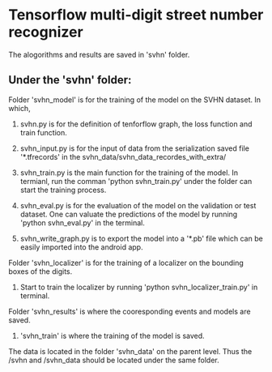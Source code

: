 # Tensorflow multi-digit street number recognizer

The alogorithms and results are saved in 'svhn' folder. 

## Under the 'svhn' folder: 

Folder 'svhn_model' is for the training of the model on the SVHN dataset. In which, 
  
1. svhn.py is for the definition of tenforflow graph, the loss function and train function.

2. svhn_input.py is for the input of data from the serialization saved file '*.tfrecords' in the svhn_data/svhn_data_recordes_with_extra/
    
3. svhn_train.py is the main function for the training of the model. In termianl, run the comman 'python svhn_train.py' under the folder can start the training process.
    
4. svhn_eval.py is for the evaluation of the model on the validation or test dataset. One can valuate the predictions of the model by running 'python svhn_eval.py' in the terminal.
    
5. svhn_write_graph.py is to export the model into a '*.pb' file which can be easily imported into the android app.

Folder 'svhn_localizer' is for the training of a localizer on the bounding boxes of the digits.
    
1. Start to train the localizer by running 'python svhn_localizer_train.py' in terminal.

Folder 'svhn_results' is where the cooresponding events and models are saved. 
    
1. 'svhn_train' is where the training of the model is saved.

The data is located in the folder 'svhn_data' on the parent level. Thus the /svhn and /svhn_data should be located under the same folder.


